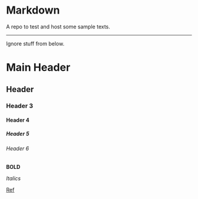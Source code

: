 # Markdown
A repo to test and host some sample texts.

-----------------------

Ignore stuff from below.

# Main Header

## Header

### Header 3

#### Header 4

##### Header 5

###### Header 6

**BOLD**

_Italics_

<!-- Comment.-->

[Ref](https://guides.github.com/features/mastering-markdown/)
